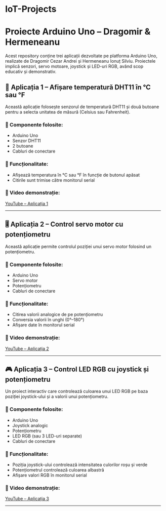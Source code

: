 # IoT-Projects

# Proiecte Arduino Uno – Dragomir & Hermeneanu

Acest repository conține trei aplicații dezvoltate pe platforma Arduino Uno, realizate de Dragomir Cezar Andrei și Hermeneanu Ionuț Silviu. Proiectele implică senzori, servo motoare, joystick și LED-uri RGB, având scop educativ și demonstrativ.

## 🔧 Aplicația 1 – Afișare temperatură DHT11 în °C sau °F

Această aplicație folosește senzorul de temperatură DHT11 și două butoane pentru a selecta unitatea de măsură (Celsius sau Fahrenheit).

### 🔩 Componente folosite:
- Arduino Uno
- Senzor DHT11
- 2 butoane
- Cabluri de conectare

### 🔁 Funcționalitate:
- Afișează temperatura în °C sau °F în funcție de butonul apăsat
- Citirile sunt trimise către monitorul serial

### 🔗 Video demonstrație:
[YouTube – Aplicația 1](https://www.youtube.com/shorts/5Gmshk9V7f8)

---

## 🎚️ Aplicația 2 – Control servo motor cu potențiometru

Această aplicație permite controlul poziției unui servo motor folosind un potențiometru.

### 🔩 Componente folosite:
- Arduino Uno
- Servo motor
- Potențiometru
- Cabluri de conectare

### 🔁 Funcționalitate:
- Citirea valorii analogice de pe potențiometru
- Conversia valorii în unghi (0°–180°)
- Afișare date în monitorul serial

### 🔗 Video demonstrație:
[YouTube – Aplicația 2](https://www.youtube.com/shorts/nf_-o4pA5tM)

---

## 🎮 Aplicația 3 – Control LED RGB cu joystick și potențiometru

Un proiect interactiv care controlează culoarea unui LED RGB pe baza poziției joystick-ului și a valorii unui potențiometru.

### 🔩 Componente folosite:
- Arduino Uno
- Joystick analogic
- Potențiometru
- LED RGB (sau 3 LED-uri separate)
- Cabluri de conectare

### 🔁 Funcționalitate:
- Poziția joystick-ului controlează intensitatea culorilor roșu și verde
- Potențiometrul controlează culoarea albastră
- Afișare valori RGB în monitorul serial

### 🔗 Video demonstrație:
[YouTube – Aplicația 3](https://www.youtube.com/shorts/ScCw0pfYpoM)

---
